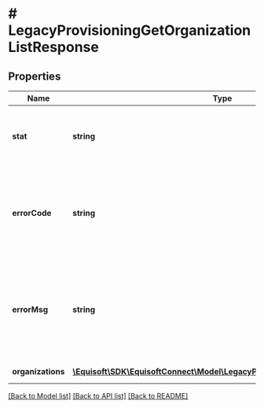 # # LegacyProvisioningGetOrganizationListResponse

## Properties

Name | Type | Description | Notes
------------ | ------------- | ------------- | -------------
**stat** | **string** | Status of the request that has been made. Can be &#39;ok&#39; or &#39;fail&#39; | [optional]
**errorCode** | **string** | If the request has failed, this element will contain the error code related to the problem encountered. | [optional]
**errorMsg** | **string** | If the request has failed, this element will contain the error message related to the problem encountered. | [optional]
**organizations** | [**\Equisoft\SDK\EquisoftConnect\Model\LegacyProvisioningOrganizationItem[]**](LegacyProvisioningOrganizationItem.md) | List of organization |

[[Back to Model list]](../../README.md#models) [[Back to API list]](../../README.md#endpoints) [[Back to README]](../../README.md)
